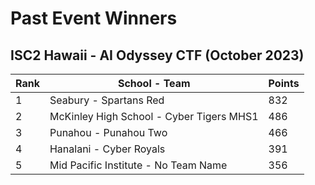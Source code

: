 # Past Event Winners

## ISC2 Hawaii - AI Odyssey CTF (October 2023)
| Rank | School - Team | Points |
| ----------- | ----- | ----- |
| 1 | Seabury - Spartans Red | 832 |
| 2 | McKinley High School - Cyber Tigers MHS1 | 486 |
| 3 | Punahou - Punahou Two | 466 |
| 4 | Hanalani - Cyber Royals | 391 |
| 5 | Mid Pacific Institute - No Team Name | 356 |
